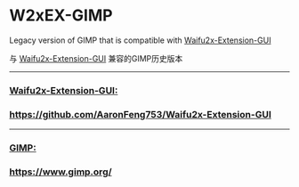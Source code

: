 # W2xEX-GIMP

Legacy version of GIMP that is compatible with [Waifu2x-Extension-GUI](https://github.com/AaronFeng753/Waifu2x-Extension-GUI)

与 [Waifu2x-Extension-GUI](https://github.com/AaronFeng753/Waifu2x-Extension-GUI) 兼容的GIMP历史版本


---

### [Waifu2x-Extension-GUI:](https://github.com/AaronFeng753/Waifu2x-Extension-GUI)
### https://github.com/AaronFeng753/Waifu2x-Extension-GUI

---

### [GIMP:](https://www.gimp.org/)
### https://www.gimp.org/
